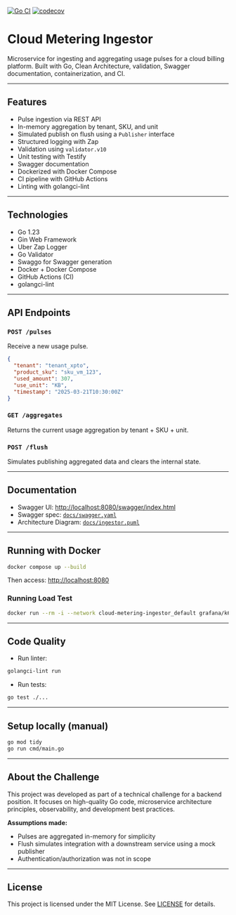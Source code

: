 [![Go CI](https://github.com/rodrigodosanjosoliveira/cloud-metering-ingestor/actions/workflows/ci.yml/badge.svg)](https://github.com/rodrigodosanjosoliveira/cloud-metering-ingestor/actions/workflows/ci.yml)
[![codecov](https://codecov.io/gh/rodrigodosanjosoliveira/cloud-metering-ingestor/graph/badge.svg?token=DOFQTSDUL3)](https://codecov.io/gh/rodrigodosanjosoliveira/cloud-metering-ingestor)

# Cloud Metering Ingestor

Microservice for ingesting and aggregating usage pulses for a cloud billing platform. Built with Go, Clean Architecture, validation, Swagger documentation, containerization, and CI.

---

## Features

- Pulse ingestion via REST API
- In-memory aggregation by tenant, SKU, and unit
- Simulated publish on flush using a `Publisher` interface
- Structured logging with Zap
- Validation using `validator.v10`
- Unit testing with Testify
- Swagger documentation
- Dockerized with Docker Compose
- CI pipeline with GitHub Actions
- Linting with golangci-lint

---

## Technologies

- Go 1.23
- Gin Web Framework
- Uber Zap Logger
- Go Validator
- Swaggo for Swagger generation
- Docker + Docker Compose
- GitHub Actions (CI)
- golangci-lint

---

## API Endpoints

### `POST /pulses`
Receive a new usage pulse.

```json
{
  "tenant": "tenant_xpto",
  "product_sku": "sku_vm_123",
  "used_amount": 307,
  "use_unit": "KB",
  "timestamp": "2025-03-21T10:30:00Z"
}
```

### `GET /aggregates`
Returns the current usage aggregation by tenant + SKU + unit.

### `POST /flush`
Simulates publishing aggregated data and clears the internal state.

---

## Documentation

- Swagger UI: [http://localhost:8080/swagger/index.html](http://localhost:8080/swagger/index.html)
- Swagger spec: [`docs/swagger.yaml`](docs/swagger.yaml)
- Architecture Diagram: [`docs/ingestor.puml`](docs/ingestor.puml)

---

## Running with Docker

```bash
docker compose up --build
```

Then access: [http://localhost:8080](http://localhost:8080)

### Running Load Test
```bash
docker run --rm -i --network cloud-metering-ingestor_default grafana/k6 run - < load-test/pulse_test.js
```

---

## Code Quality

- Run linter:

```bash
golangci-lint run
```

- Run tests:

```bash
go test ./...
```

---

## Setup locally (manual)

```bash
go mod tidy
go run cmd/main.go
```

---

## About the Challenge

This project was developed as part of a technical challenge for a backend position. It focuses on high-quality Go code, microservice architecture principles, observability, and development best practices.

**Assumptions made:**
- Pulses are aggregated in-memory for simplicity
- Flush simulates integration with a downstream service using a mock publisher
- Authentication/authorization was not in scope

---

## License

This project is licensed under the MIT License. See [LICENSE](LICENSE) for details.

